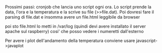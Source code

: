 

Prossimi passi:
cronjob che lancia uno script ogni ora. Lo script prende la data, l'ora e la temperatura e la scrive su file (>>file.dat). Poi dovresi fare il parsing di file.dat e insomma avere un file.html leggibile da browser

poi sto file.html lo metti in /var/log (quindi devi avere installato il server apache sul raspberry) cosi' che posso vedere i numeretti dall'esterno

Per avere i plot dell'andamento della temperatura conviene usare javascript->javaplot
